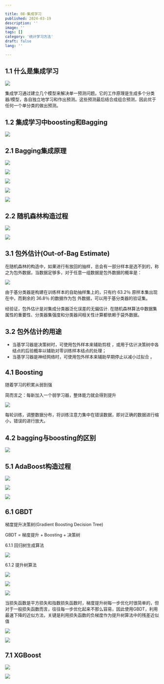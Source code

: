```yaml
---

title: 08-集成学习
published: 2024-03-19
description: ''
image: ''
tags: []
category: '统计学习方法'
draft: false 
lang: ''

---
```


<!-- ![](./assets/images/533eaf5ac9f1a4fec7290a324f9be5c.png) -->

## 1.1 什么是集成学习

![](./assets/images/2025-04-02-21-37-02-9cdff22c5956451d37d7cc569a08bcf.png)

集成学习通过建立几个模型来解决单一预测问题。它的工作原理是生成多个分类器/模型，各自独立地学习和作出预测。这些预测最后结合成组合预测，因此优于任何一个单分类的做出预测。

## 1.2 集成学习中boosting和Bagging

![](./assets/images/2025-04-02-21-37-35-dfd2e08b605f04e712f0fcf7876dbfe.png)

## 2.1 Bagging集成原理

![](./assets/images/2025-04-02-21-37-47-91a072b7f74f67610039ef586d2ddc5.png)

![](./assets/images/2025-04-02-21-39-10-c523c3a742cbacb483bd63c1488e346.png)

![](./assets/images/2025-04-02-21-39-17-5c33288628a86db13543408f4d949b5.png)

![](./assets/images/2025-04-02-21-39-24-6ba307840e219c0ef48206e39f68fdd.png)

![](./assets/images/2025-04-02-21-39-31-60e23ec002b2fde1e3c27dfa2b68718.png)

## 2.2 随机森林构造过程

![](./assets/images/2025-04-02-21-39-42-9beb11930af1e437c80531be0672a09.png)

![](./assets/images/2025-04-02-21-39-47-c9799440a6e99d1c0eebf19fbf31651.png)

## 3.1 包外估计(Out-of-Bag Estimate)

在随机森林的构造中，如果进行有放回的抽样，总会有一部分样本是选不到的，称之为包外数据，当数据足够多，对于任意一组数据是包外数据的概率是：

![](./assets/images/2025-04-02-21-40-06-01c58b51b17375a069e80ae13cf417d.png)

由于基分类器是构建在训练样本的⾃助抽样集上的，只有约 63.2％ 原样本集出现在中，⽽剩余的 36.8％ 的数据作为包
外数据，可以⽤于基分类器的验证集。

经验证，包外估计是对集成分类器泛化误差的无偏估计. 在随机森林算法中数据集属性的重要性、分类器集强度和分类器间相关性计算都依赖于袋外数据。

## 3.2 包外估计的用途

- 当基学习器是决策树时，可使⽤包外样本来辅助剪枝
   ，或用于估计决策树中各结点的后验概率以辅助对零训练样本结点的处理；
- 当基学习器是神经网络时，可使用包外样本来辅助早期停止以减小过拟合 。

## 4.1 Boosting

随着学习的积累从弱到强

简而言之：每新加入一个弱学习器，整体能力就会得到提升

![](./assets/images/2025-04-02-21-40-23-0c81b372d8cedaa21ef9fab91d07fad.png)

每轮训练，调整数据分布，将训练注意力集中在错误数据，即对正确的数据进行缩小，错误的进行放大。

## 4.2 bagging与boosting的区别

![](./assets/images/2025-04-02-21-40-51-9decf85bc5baed79dfe3da3a6dc132d.png)

## 5.1 AdaBoost构造过程

![](./assets/images/2025-04-02-21-41-24-f701878bd60415f7b927992d553d526.png)

![](./assets/images/2025-04-02-21-41-31-f2c8a9ad065eda231406fe283669775.png)

![](./assets/images/2025-04-02-21-41-40-1aa23cf850732639beace005de85e7c.png)

## 6.1 GBDT

梯度提升决策树(Gradient Boosting Decision Tree)

GBDT = 梯度提升 +
Boosting + 决策树

6.1.1 回归树生成算法

![](./assets/images/2025-04-02-21-41-45-6a9daad1b744071b7e4f87b739aee65.png)

6.1.2 提升树算法

![](./assets/images/2025-04-02-21-42-13-1606f26b9919f43ed102702bf081d85.png)

![](./assets/images/2025-04-02-21-42-24-6076c0d7eb748ce03a6909f635e9ea4.png)

![](./assets/images/2025-04-02-21-42-33-58482768fd5598890aa26fddb0181ef.png)

当损失函数是平方损失和指数损失函数时，梯度提升树每一步优化时很简单的，但对于一般损失函数而言，往往每一步优化起来不那么容易，因此使用GBDT，利用最速下降的近似方法，关键是利用损失函数的负梯度作为提升树算法中的残差近似值

![](./assets/images/2025-04-02-21-42-47-7610d4382404d934b3af1b84f8fa659.png)

![](./assets/images/2025-04-02-21-42-57-1ebd8c666363f729d96f72ad5562578.png)

## 7.1 XGBoost

![](./assets/images/2025-04-02-21-43-18-e4776594a6019817c618765b1e9e224.png)

![](./assets/images/2025-04-02-21-43-23-bd18eb7fc352c1b27ddb6fb0eeb461a.png)